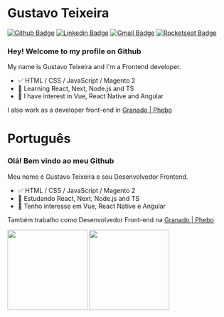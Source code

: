 
# Gustavo Teixeira 

[![Github Badge](https://img.shields.io/badge/-Github-000?style=flat-square&logo=Github&logoColor=white&link=https://github.com/gustavo-nt)](https://github.com/gustavo-nt)
[![Linkedin Badge](https://img.shields.io/badge/-LinkedIn-blue?style=flat-square&logo=Linkedin&logoColor=white&link=https://www.linkedin.com/in/gustavo-nt/)](https://www.linkedin.com/in/gustavo-nt/)
[![Gmail Badge](https://img.shields.io/badge/-Gmail-c14438?style=flat-square&logo=Gmail&logoColor=white&link=mailto:gustavont.dev@gmail.com)](mailto:gustavont.dev@gmail.com)
[![Rocketseat Badge](https://img.shields.io/badge/Rocketseat-8257e5?style=flat-square&link=https://app.rocketseat.com.br/me/gustavo-nt)](https://app.rocketseat.com.br/me/gustavo-nt)

### Hey! Welcome to my profile on Github

My name is Gustavo Teixeira and I'm a Frontend developer.

- ✅ HTML / CSS / JavaScript / Magento 2
- 📕 Learning React, Next, Node.js and TS
- 📖 I have interest in Vue, React Native and Angular

I also work as a developer front-end in [Granado | Phebo](https://www.granado.com.br/)

# Português
### Olá! Bem vindo ao meu Github

Meu nome é Gustavo Teixeira e sou Desenvolvedor Frontend.

- ✅ HTML / CSS / JavaScript / Magento 2
- 📕 Estudando React, Next, Node.js and TS
- 📖 Tenho interesse em Vue, React Native e Angular

Também trabalho como Desenvolvedor Front-end na [Granado | Phebo](https://www.granado.com.br/)

<div>
  <img height='180em' src="https://github-readme-stats.vercel.app/api?username=gustavo-nt&theme=light&show_icons=true" />
  <img height='180em' src='https://github-readme-stats.vercel.app/api/top-langs/?username=gustavo-nt&layout=compact&theme=light' />
</div>
